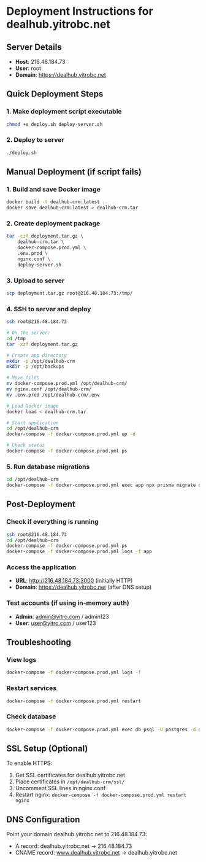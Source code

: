 # Deployment Instructions for dealhub.yitrobc.net

## Server Details

- **Host**: 216.48.184.73
- **User**: root
- **Domain**: https://dealhub.yitrobc.net

## Quick Deployment Steps

### 1. Make deployment script executable

```bash
chmod +x deploy.sh deploy-server.sh
```

### 2. Deploy to server

```bash
./deploy.sh
```

## Manual Deployment (if script fails)

### 1. Build and save Docker image

```bash
docker build -t dealhub-crm:latest .
docker save dealhub-crm:latest > dealhub-crm.tar
```

### 2. Create deployment package

```bash
tar -czf deployment.tar.gz \
    dealhub-crm.tar \
    docker-compose.prod.yml \
    .env.prod \
    nginx.conf \
    deploy-server.sh
```

### 3. Upload to server

```bash
scp deployment.tar.gz root@216.48.184.73:/tmp/
```

### 4. SSH to server and deploy

```bash
ssh root@216.48.184.73

# On the server:
cd /tmp
tar -xzf deployment.tar.gz

# Create app directory
mkdir -p /opt/dealhub-crm
mkdir -p /opt/backups

# Move files
mv docker-compose.prod.yml /opt/dealhub-crm/
mv nginx.conf /opt/dealhub-crm/
mv .env.prod /opt/dealhub-crm/.env

# Load Docker image
docker load < dealhub-crm.tar

# Start application
cd /opt/dealhub-crm
docker-compose -f docker-compose.prod.yml up -d

# Check status
docker-compose -f docker-compose.prod.yml ps
```

### 5. Run database migrations

```bash
cd /opt/dealhub-crm
docker-compose -f docker-compose.prod.yml exec app npx prisma migrate deploy
```

## Post-Deployment

### Check if everything is running

```bash
ssh root@216.48.184.73
cd /opt/dealhub-crm
docker-compose -f docker-compose.prod.yml ps
docker-compose -f docker-compose.prod.yml logs -f app
```

### Access the application

- **URL**: http://216.48.184.73:3000 (initially HTTP)
- **Domain**: https://dealhub.yitrobc.net (after DNS setup)

### Test accounts (if using in-memory auth)

- **Admin**: admin@yitro.com / admin123
- **User**: user@yitro.com / user123

## Troubleshooting

### View logs

```bash
docker-compose -f docker-compose.prod.yml logs -f
```

### Restart services

```bash
docker-compose -f docker-compose.prod.yml restart
```

### Check database

```bash
docker-compose -f docker-compose.prod.yml exec db psql -U postgres -d dealhub_crm
```

## SSL Setup (Optional)

To enable HTTPS:

1. Get SSL certificates for dealhub.yitrobc.net
2. Place certificates in `/opt/dealhub-crm/ssl/`
3. Uncomment SSL lines in nginx.conf
4. Restart nginx: `docker-compose -f docker-compose.prod.yml restart nginx`

## DNS Configuration

Point your domain dealhub.yitrobc.net to 216.48.184.73:

- A record: dealhub.yitrobc.net → 216.48.184.73
- CNAME record: www.dealhub.yitrobc.net → dealhub.yitrobc.net
